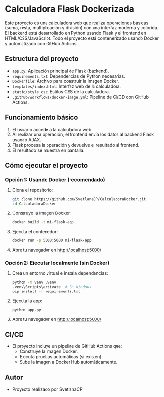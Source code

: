 # Calculadora Flask Dockerizada

Este proyecto es una calculadora web que realiza operaciones básicas (suma, resta, multiplicación y división) con una interfaz moderna y colorida. El backend está desarrollado en Python usando Flask y el frontend en HTML/CSS/JavaScript. Todo el proyecto está contenerizado usando Docker y automatizado con GitHub Actions.

## Estructura del proyecto

- `app.py`: Aplicación principal de Flask (backend).
- `requirements.txt`: Dependencias de Python necesarias.
- `Dockerfile`: Archivo para construir la imagen Docker.
- `templates/index.html`: Interfaz web de la calculadora.
- `static/style.css`: Estilos CSS de la calculadora.
- `.github/workflows/docker-image.yml`: Pipeline de CI/CD con GitHub Actions.

## Funcionamiento básico

1. El usuario accede a la calculadora web.
2. Al realizar una operación, el frontend envía los datos al backend Flask usando AJAX.
3. Flask procesa la operación y devuelve el resultado al frontend.
4. El resultado se muestra en pantalla.

## Cómo ejecutar el proyecto

### Opción 1: Usando Docker (recomendado)

1. Clona el repositorio:
   ```sh
   git clone https://github.com/SvetlanaCP/CalculadoraDocker.git
   cd CalculadoraDocker
   ```
2. Construye la imagen Docker:
   ```sh
   docker build -t mi-flask-app .
   ```
3. Ejecuta el contenedor:
   ```sh
   docker run -p 5000:5000 mi-flask-app
   ```
4. Abre tu navegador en [http://localhost:5000/](http://localhost:5000/)

### Opción 2: Ejecutar localmente (sin Docker)

1. Crea un entorno virtual e instala dependencias:
   ```sh
   python -m venv .venv
   .venv\Scripts\activate  # En Windows
   pip install -r requirements.txt
   ```
2. Ejecuta la app:
   ```sh
   python app.py
   ```
3. Abre tu navegador en [http://localhost:5000/](http://localhost:5000/)

## CI/CD

- El proyecto incluye un pipeline de GitHub Actions que:
  - Construye la imagen Docker.
  - Ejecuta pruebas automáticas (si existen).
  - Sube la imagen a Docker Hub automáticamente.

## Autor
- Proyecto realizado por SvetlanaCP 